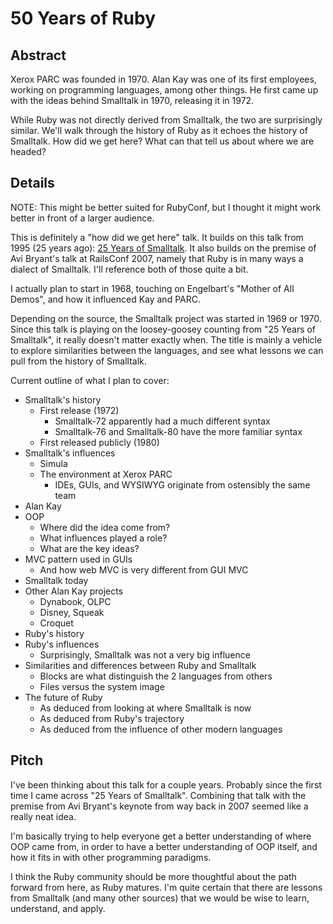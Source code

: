 50 Years of Ruby
================

Abstract
--------

Xerox PARC was founded in 1970. Alan Kay was one of its first employees, working on programming languages, among other things. He first came up with the ideas behind Smalltalk in 1970, releasing it in 1972.

While Ruby was not directly derived from Smalltalk, the two are surprisingly similar. We'll walk through the history of Ruby as it echoes the history of Smalltalk. How did we get here? What can that tell us about where we are headed?


Details
-------

NOTE: This might be better suited for RubyConf, but I thought it might work better in front of a larger audience.

This is definitely a "how did we get here" talk. It builds on this talk from 1995 (25 years ago): [25 Years of Smalltalk](https://web.archive.org/web/20130612055149/http://www.mojowire.com/TravelsWithSmalltalk/DaveThomas-TravelsWithSmalltalk.htm). It also builds on the premise of Avi Bryant's talk at RailsConf 2007, namely that Ruby is in many ways a dialect of Smalltalk. I'll reference both of those quite a bit.

I actually plan to start in 1968, touching on Engelbart's "Mother of All Demos", and how it influenced Kay and PARC.

Depending on the source, the Smalltalk project was started in 1969 or 1970. Since this talk is playing on the loosey-goosey counting from "25 Years of Smalltalk", it really doesn't matter exactly when. The title is mainly a vehicle to explore similarities between the languages, and see what lessons we can pull from the history of Smalltalk.

Current outline of what I plan to cover:

* Smalltalk's history
    * First release (1972)
        * Smalltalk-72 apparently had a much different syntax
        * Smalltalk-76 and Smalltalk-80 have the more familiar syntax
    * First released publicly (1980)
* Smalltalk's influences
    * Simula
    * The environment at Xerox PARC
        * IDEs, GUIs, and WYSIWYG originate from ostensibly the same team
* Alan Kay
* OOP
    * Where did the idea come from?
    * What influences played a role?
    * What are the key ideas?
* MVC pattern used in GUIs
    * And how web MVC is very different from GUI MVC
* Smalltalk today
* Other Alan Kay projects
    * Dynabook, OLPC
    * Disney, Squeak
    * Croquet
* Ruby's history
* Ruby's influences
    * Surprisingly, Smalltalk was not a very big influence
* Similarities and differences between Ruby and Smalltalk
    * Blocks are what distinguish the 2 languages from others
    * Files versus the system image
* The future of Ruby
    * As deduced from looking at where Smalltalk is now
    * As deduced from Ruby's trajectory
    * As deduced from the influence of other modern languages


Pitch
-----

I've been thinking about this talk for a couple years. Probably since the first time I came across "25 Years of Smalltalk". Combining that talk with the premise from Avi Bryant's keynote from way back in 2007 seemed like a really neat idea.

I'm basically trying to help everyone get a better understanding of where OOP came from, in order to have a better understanding of OOP itself, and how it fits in with other programming paradigms.

I think the Ruby community should be more thoughtful about the path forward from here, as Ruby matures. I'm quite certain that there are lessons from Smalltalk (and many other sources) that we would be wise to learn, understand, and apply.
